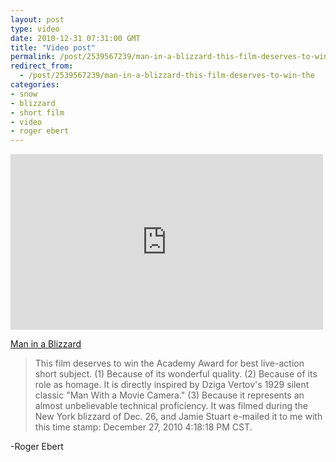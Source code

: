 ```yaml
---
layout: post
type: video
date: 2010-12-31 07:31:00 GMT
title: "Video post"
permalink: /post/2539567239/man-in-a-blizzard-this-film-deserves-to-win-the
redirect_from: 
  - /post/2539567239/man-in-a-blizzard-this-film-deserves-to-win-the
categories:
- snow
- blizzard
- short film
- video
- roger ebert
---
```

<iframe width="500" height="281"  id="youtube_iframe" src="https://www.youtube.com/embed/_kD_M50-V6s?feature=oembed&amp;enablejsapi=1&amp;origin=https://safe.txmblr.com&amp;wmode=opaque" frameborder="0" allow="accelerometer; autoplay; clipboard-write; encrypted-media; gyroscope; picture-in-picture" allowfullscreen title="Man in a  Blizzard"></iframe>

<a href="http://www.youtube.com/watch?v=_kD_M50-V6s&feature=player_embedded">Man in a  Blizzard</a> 

<blockquote>This film deserves to win the Academy Award for best live-action short subject. 
(1) Because of its wonderful quality. (2) Because of its role as homage. It is directly inspired by Dziga Vertov's 1929 silent classic "Man With a Movie Camera." (3) Because it represents an almost unbelievable technical proficiency. It was filmed during the New York blizzard of Dec. 26, and Jamie Stuart e-mailed it to me with this time stamp: December 27, 2010 4:18:18 PM CST.</blockquote>
-Roger Ebert